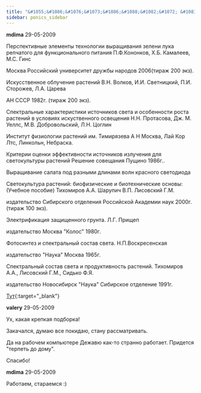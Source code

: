 ```yaml
---
title: "&#1055;&#1086;&#1076;&#1073;&#1086;&#1088;&#1082;&#1072; &#1083;&#1080;&#1090;&#1077;&#1088;&#1072;&#1090;&#1091;&#1088;&#1099; &#1087;&#1086; &#1089;&#1074;&#1077;&#1090;&#1086;&#1082;&#1091;&#1083;&#1100;&#1090;&#1091;&#1088;&#1077;"
sidebar: ponics_sidebar
---
```


**mdima** 29-05-2009

&#1055;&#1077;&#1088;&#1089;&#1087;&#1077;&#1082;&#1090;&#1080;&#1074;&#1085;&#1099;&#1077; &#1101;&#1083;&#1077;&#1084;&#1077;&#1085;&#1090;&#1099; &#1090;&#1077;&#1093;&#1085;&#1086;&#1083;&#1086;&#1075;&#1080;&#1080; &#1074;&#1099;&#1088;&#1072;&#1097;&#1080;&#1074;&#1072;&#1085;&#1080;&#1103; &#1079;&#1077;&#1083;&#1077;&#1085;&#1080; &#1083;&#1091;&#1082;&#1072; &#1088;&#1077;&#1087;&#1095;&#1072;&#1090;&#1086;&#1075;&#1086; &#1076;&#1083;&#1103; &#1092;&#1091;&#1085;&#1082;&#1094;&#1080;&#1086;&#1085;&#1072;&#1083;&#1100;&#1085;&#1086;&#1075;&#1086; &#1087;&#1080;&#1090;&#1072;&#1085;&#1080;&#1103; &#1055;.&#1060;.&#1050;&#1086;&#1085;&#1086;&#1085;&#1082;&#1086;&#1074;, &#1061;.&#1041;. &#1050;&#1072;&#1084;&#1072;&#1083;&#1077;&#1077;&#1074;, &#1052;.&#1057;. &#1043;&#1080;&#1085;&#1089;

&#1052;&#1086;&#1089;&#1082;&#1074;&#1072; &#1056;&#1086;&#1089;&#1089;&#1080;&#1081;&#1089;&#1082;&#1080;&#1081; &#1091;&#1085;&#1080;&#1074;&#1077;&#1088;&#1089;&#1080;&#1090;&#1077;&#1090; &#1076;&#1088;&#1091;&#1078;&#1073;&#1099; &#1085;&#1072;&#1088;&#1086;&#1076;&#1086;&#1074; 2006(&#1090;&#1080;&#1088;&#1072;&#1078; 200 &#1101;&#1082;&#1079;). 

&#1048;&#1089;&#1082;&#1091;&#1089;&#1089;&#1090;&#1074;&#1077;&#1085;&#1085;&#1086;&#1077; &#1086;&#1073;&#1083;&#1091;&#1095;&#1077;&#1085;&#1080;&#1077; &#1088;&#1072;&#1089;&#1090;&#1077;&#1085;&#1080;&#1081; &#1042;.&#1053;. &#1042;&#1086;&#1083;&#1082;&#1086;&#1074;, &#1048;.&#1048;. &#1057;&#1074;&#1077;&#1090;&#1085;&#1080;&#1094;&#1082;&#1080;&#1081;, &#1055;.&#1048;. &#1057;&#1090;&#1086;&#1088;&#1086;&#1078;&#1077;&#1074;, &#1051;.&#1040;. &#1062;&#1072;&#1088;&#1077;&#1074;&#1072;

&#1040;&#1053; &#1057;&#1057;&#1057;&#1056; 1982&#1075;. (&#1090;&#1080;&#1088;&#1072;&#1078; 200 &#1101;&#1082;&#1079;). 

&#1057;&#1087;&#1077;&#1082;&#1090;&#1088;&#1072;&#1083;&#1100;&#1085;&#1099;&#1077; &#1093;&#1072;&#1088;&#1072;&#1082;&#1090;&#1077;&#1088;&#1080;&#1089;&#1090;&#1080;&#1082;&#1080; &#1080;&#1089;&#1090;&#1086;&#1095;&#1085;&#1080;&#1082;&#1086;&#1074; &#1089;&#1074;&#1077;&#1090;&#1072; &#1080; &#1086;&#1089;&#1086;&#1073;&#1077;&#1085;&#1085;&#1086;&#1089;&#1090;&#1080; &#1088;&#1086;&#1089;&#1090;&#1072; &#1088;&#1072;&#1089;&#1090;&#1077;&#1085;&#1080;&#1081; &#1074; &#1091;&#1089;&#1083;&#1086;&#1074;&#1080;&#1103;&#1093; &#1080;&#1089;&#1082;&#1091;&#1089;&#1090;&#1074;&#1077;&#1085;&#1085;&#1086;&#1075;&#1086; &#1086;&#1089;&#1074;&#1077;&#1097;&#1077;&#1085;&#1080;&#1103; &#1053;.&#1053;. &#1055;&#1088;&#1086;&#1090;&#1072;&#1089;&#1086;&#1074;&#1072;, &#1044;&#1078;. &#1052;. &#1059;&#1077;&#1083;&#1083;&#1089;, &#1052;.&#1042;. &#1044;&#1086;&#1073;&#1088;&#1086;&#1074;&#1086;&#1083;&#1100;&#1089;&#1082;&#1080;&#1081;, &#1051;.&#1053;. &#1062;&#1086;&#1075;&#1083;&#1080;&#1085;

&#1048;&#1085;&#1089;&#1090;&#1080;&#1090;&#1091;&#1090; &#1092;&#1080;&#1079;&#1080;&#1086;&#1083;&#1086;&#1075;&#1080;&#1080; &#1088;&#1072;&#1089;&#1090;&#1077;&#1085;&#1080;&#1081; &#1080;&#1084;. &#1058;&#1080;&#1084;&#1080;&#1088;&#1103;&#1079;&#1077;&#1074;&#1072; &#1040; &#1053; &#1052;&#1086;&#1089;&#1082;&#1074;&#1072;, &#1051;&#1072;&#1081; &#1050;&#1086;&#1088; &#1051;&#1090;&#1089;, &#1051;&#1080;&#1085;&#1082;&#1086;&#1083;&#1100;&#1085;, &#1053;&#1077;&#1073;&#1088;&#1072;&#1089;&#1082;&#1072;. 

&#1050;&#1088;&#1080;&#1090;&#1077;&#1088;&#1080;&#1080; &#1086;&#1094;&#1077;&#1085;&#1082;&#1080; &#1101;&#1092;&#1092;&#1077;&#1082;&#1090;&#1080;&#1074;&#1085;&#1086;&#1089;&#1090;&#1080; &#1080;&#1089;&#1090;&#1086;&#1095;&#1085;&#1080;&#1082;&#1086;&#1074; &#1080;&#1079;&#1083;&#1091;&#1095;&#1077;&#1085;&#1080;&#1103; &#1076;&#1083;&#1103; &#1089;&#1074;&#1077;&#1090;&#1086;&#1082;&#1091;&#1083;&#1100;&#1090;&#1091;&#1088;&#1099; &#1088;&#1072;&#1089;&#1090;&#1077;&#1085;&#1080;&#1081; &#1056;&#1077;&#1096;&#1077;&#1085;&#1080;&#1077; &#1089;&#1086;&#1074;&#1077;&#1097;&#1072;&#1085;&#1080;&#1103; &#1055;&#1091;&#1097;&#1080;&#1085;&#1086; 1986&#1075;.. 

&#1042;&#1099;&#1088;&#1072;&#1097;&#1080;&#1074;&#1072;&#1085;&#1080;&#1077; &#1089;&#1072;&#1083;&#1072;&#1090;&#1072; &#1087;&#1086;&#1076; &#1088;&#1072;&#1079;&#1085;&#1099;&#1084;&#1080; &#1076;&#1083;&#1080;&#1085;&#1072;&#1084;&#1080; &#1074;&#1086;&#1083;&#1085; &#1082;&#1088;&#1072;&#1089;&#1085;&#1086;&#1075;&#1086; &#1089;&#1074;&#1077;&#1090;&#1086;&#1076;&#1080;&#1086;&#1076;&#1072; 

&#1057;&#1074;&#1077;&#1090;&#1086;&#1082;&#1091;&#1083;&#1100;&#1090;&#1091;&#1088;&#1072; &#1088;&#1072;&#1089;&#1090;&#1077;&#1085;&#1080;&#1081;: &#1073;&#1080;&#1086;&#1092;&#1080;&#1079;&#1080;&#1095;&#1077;&#1089;&#1082;&#1080;&#1077; &#1080; &#1073;&#1080;&#1086;&#1090;&#1077;&#1093;&#1085;&#1080;&#1095;&#1077;&#1089;&#1082;&#1080;&#1077; &#1086;&#1089;&#1085;&#1086;&#1074;&#1099;: (&#1059;&#1095;&#1077;&#1073;&#1085;&#1086;&#1077; &#1087;&#1086;&#1089;&#1086;&#1073;&#1080;&#1077;) &#1058;&#1080;&#1093;&#1086;&#1084;&#1080;&#1088;&#1086;&#1074; &#1040;.&#1040;. &#1064;&#1072;&#1088;&#1091;&#1087;&#1080;&#1095; &#1042;.&#1055;. &#1051;&#1080;&#1089;&#1086;&#1074;&#1089;&#1082;&#1080;&#1081; &#1043;.&#1052;.

&#1080;&#1079;&#1076;&#1072;&#1090;&#1077;&#1083;&#1100;&#1089;&#1090;&#1074;&#1086; &#1057;&#1080;&#1073;&#1080;&#1088;&#1089;&#1082;&#1086;&#1075;&#1086; &#1086;&#1090;&#1076;&#1077;&#1083;&#1077;&#1085;&#1080;&#1103; &#1056;&#1086;&#1089;&#1089;&#1080;&#1081;&#1089;&#1082;&#1086;&#1081; &#1040;&#1082;&#1072;&#1076;&#1077;&#1084;&#1080;&#1080; &#1085;&#1072;&#1091;&#1082; 2000&#1075;. (&#1090;&#1080;&#1088;&#1072;&#1078; 100 &#1101;&#1082;&#1079;). 

&#1069;&#1083;&#1077;&#1082;&#1090;&#1088;&#1080;&#1092;&#1080;&#1082;&#1072;&#1094;&#1080;&#1103; &#1079;&#1072;&#1097;&#1080;&#1097;&#1077;&#1085;&#1085;&#1086;&#1075;&#1086; &#1075;&#1088;&#1091;&#1085;&#1090;&#1072;. &#1051;.&#1043;. &#1055;&#1088;&#1080;&#1097;&#1077;&#1087;

&#1080;&#1079;&#1076;&#1072;&#1090;&#1077;&#1083;&#1100;&#1089;&#1090;&#1074;&#1086; &#1052;&#1086;&#1089;&#1082;&#1074;&#1072; "&#1050;&#1086;&#1083;&#1086;&#1089;" 1980&#1075;. 

&#1060;&#1086;&#1090;&#1086;&#1089;&#1080;&#1085;&#1090;&#1077;&#1079; &#1080; &#1089;&#1087;&#1077;&#1082;&#1090;&#1088;&#1072;&#1083;&#1100;&#1085;&#1099;&#1081; &#1089;&#1086;&#1089;&#1090;&#1072;&#1074; &#1089;&#1074;&#1077;&#1090;&#1072;. &#1053;.&#1055;.&#1042;&#1086;&#1089;&#1082;&#1088;&#1077;&#1089;&#1077;&#1085;&#1089;&#1082;&#1072;&#1103; 

&#1080;&#1079;&#1076;&#1072;&#1090;&#1077;&#1083;&#1100;&#1089;&#1090;&#1074;&#1086; "&#1053;&#1072;&#1091;&#1082;&#1072;" &#1052;&#1086;&#1089;&#1082;&#1074;&#1072; 1965&#1075;. 

&#1057;&#1087;&#1077;&#1082;&#1090;&#1088;&#1072;&#1083;&#1100;&#1085;&#1099;&#1081; &#1089;&#1086;&#1089;&#1090;&#1072;&#1074; &#1089;&#1074;&#1077;&#1090;&#1072; &#1080; &#1087;&#1088;&#1086;&#1076;&#1091;&#1082;&#1090;&#1080;&#1074;&#1085;&#1086;&#1089;&#1090;&#1100; &#1088;&#1072;&#1089;&#1090;&#1077;&#1085;&#1080;&#1081;. &#1058;&#1080;&#1093;&#1086;&#1084;&#1080;&#1088;&#1086;&#1074; &#1040;.&#1040;., &#1051;&#1080;&#1089;&#1086;&#1074;&#1089;&#1082;&#1080;&#1081; &#1043;.&#1052;., &#1057;&#1080;&#1076;&#1100;&#1082;&#1086; &#1060;.&#1071;.

&#1080;&#1079;&#1076;&#1072;&#1090;&#1077;&#1083;&#1100;&#1089;&#1090;&#1074;&#1086; &#1053;&#1086;&#1074;&#1086;&#1089;&#1080;&#1073;&#1080;&#1088;&#1089;&#1082; "&#1053;&#1072;&#1091;&#1082;&#1072;" &#1057;&#1080;&#1073;&#1080;&#1088;&#1089;&#1082;&#1086;&#1077; &#1086;&#1090;&#1076;&#1077;&#1083;&#1077;&#1085;&#1080;&#1077; 1991&#1075;. 

[&#1058;&#1091;&#1090;](http://forum.ponics.ru/files/svetokultura.zip){:target="_blank"}


**valery** 29-05-2009

Ух, какая крепкая подборка!

Закачался, думаю все покидаю, стану рассматривать.

Да на рабочем компьютере Дежавю как-то странно работает. Придется "терпеть до дому".

Спасибо!


**mdima** 29-05-2009

Работаем, стараемся :)



